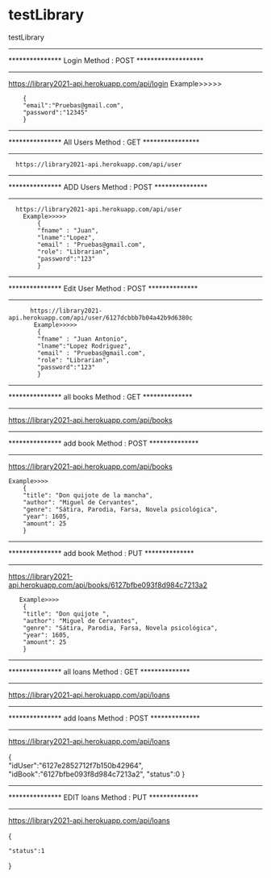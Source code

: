 # testLibrary
testLibrary
*******************************************************
*************** Login Method : POST *******************
*******************************************************
  https://library2021-api.herokuapp.com/api/login
    Example>>>>>
    
        {
        "email":"Pruebas@gmail.com",
        "password":"12345"
        }
*******************************************************
*************** All Users Method : GET ****************
*******************************************************        
      https://library2021-api.herokuapp.com/api/user


*******************************************************
*************** ADD Users Method : POST ***************
*******************************************************  
      https://library2021-api.herokuapp.com/api/user
        Example>>>>>
            {
            "fname" : "Juan",
            "lname":"Lopez",
            "email" : "Pruebas@gmail.com",
            "role": "Librarian",
            "password":"123"
            }
*******************************************************
*************** Edit User Method : POST **************
*******************************************************                
          https://library2021-api.herokuapp.com/api/user/6127dcbbb7b04a42b9d6380c
           Example>>>>>
            {
            "fname" : "Juan Antonio",
            "lname":"Lopez Rodriguez",
            "email" : "Pruebas@gmail.com",
            "role": "Librarian",
            "password":"123"
            }
*******************************************************
*************** all books Method : GET **************
*******************************************************     
https://library2021-api.herokuapp.com/api/books

*******************************************************
*************** add book Method : POST **************
******************************************************* 
https://library2021-api.herokuapp.com/api/books

    Example>>>>
        {
        "title": "Don quijote de la mancha",
        "author": "Miguel de Cervantes",
        "genre": "Sátira, Parodia, Farsa, Novela psicológica",
        "year": 1605,
        "amount": 25
        }
 *******************************************************
*************** add book Method : PUT **************
******************************************************* 
https://library2021-api.herokuapp.com/api/books/6127bfbe093f8d984c7213a2

       Example>>>>
        {
        "title": "Don quijote ",
        "author": "Miguel de Cervantes",
        "genre": "Sátira, Parodia, Farsa, Novela psicológica",
        "year": 1605,
        "amount": 25
        }
        
*******************************************************
*************** all loans Method : GET **************
*******************************************************     
https://library2021-api.herokuapp.com/api/loans

*******************************************************
*************** add loans Method : POST **************
*******************************************************     
https://library2021-api.herokuapp.com/api/loans

{  
    "idUser":"6127e2852712f7b150b42964",
    "idBook":"6127bfbe093f8d984c7213a2",
    "status":0
}

*******************************************************
*************** EDIT loans Method : PUT **************
*******************************************************     
https://library2021-api.herokuapp.com/api/loans

{  
    
    "status":1
}
        
